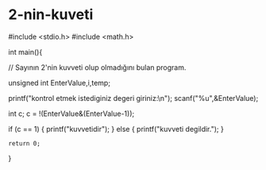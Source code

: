 # 2-nin-kuveti


#include <stdio.h>
#include <math.h>

int main(){


// Sayının 2'nin kuvveti olup olmadığını bulan program.

unsigned int EnterValue,i,temp;

printf("kontrol etmek istediginiz degeri giriniz:\n");
scanf("%u",&EnterValue);

int c;
c = !(EnterValue&(EnterValue-1));

if (c == 1)
{
    printf("kuvvetidir");
}
else
{
    printf("kuvveti degildir.");
}

    return 0;
}

